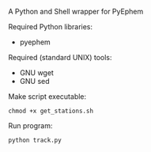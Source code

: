 
A Python and Shell wrapper for PyEphem

Required Python libraries:
- pyephem

Required (standard UNIX) tools:
- GNU wget
- GNU sed

Make script executable:

`chmod +x get_stations.sh`

Run program:

`python track.py`


